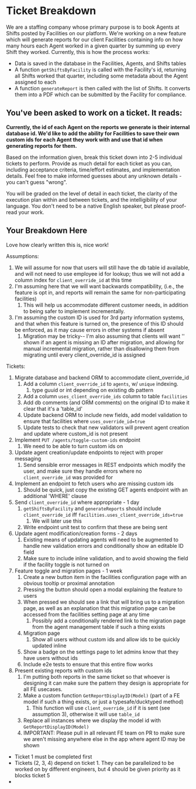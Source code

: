 # Ticket Breakdown
We are a staffing company whose primary purpose is to book Agents at Shifts posted by Facilities on our platform. We're working on a new feature which will generate reports for our client Facilities containing info on how many hours each Agent worked in a given quarter by summing up every Shift they worked. Currently, this is how the process works:

- Data is saved in the database in the Facilities, Agents, and Shifts tables
- A function `getShiftsByFacility` is called with the Facility's id, returning all Shifts worked that quarter, including some metadata about the Agent assigned to each
- A function `generateReport` is then called with the list of Shifts. It converts them into a PDF which can be submitted by the Facility for compliance.

## You've been asked to work on a ticket. It reads:

**Currently, the id of each Agent on the reports we generate is their internal database id. We'd like to add the ability for Facilities to save their own custom ids for each Agent they work with and use that id when generating reports for them.**


Based on the information given, break this ticket down into 2-5 individual tickets to perform. Provide as much detail for each ticket as you can, including acceptance criteria, time/effort estimates, and implementation details. Feel free to make informed guesses about any unknown details - you can't guess "wrong".


You will be graded on the level of detail in each ticket, the clarity of the execution plan within and between tickets, and the intelligibility of your language. You don't need to be a native English speaker, but please proof-read your work.

## Your Breakdown Here

Love how clearly written this is, nice work!

Assumptions:

1. We will assume for now that users will still have the db table id available, and will not need to use employee id for lookup; thus we will not add a column index for `client_override_id` at this time
2. I'm assuming here that we will want backwards compatibility, (i.e., the feature is opt in, and reports will remain the same for non-participating facilities) 
   1. This will help us accommodate different customer needs, in addition to being safer to implement incrementally.
3. I'm assuming the custom ID is used for 3rd party information systems, and that when this feature is turned on, the presence of this ID should be enforced, as it may cause errors in other systems if absent
   1. Migration may be tricky-- I'm also assuming that clients will want '<NO ID>' shown if an agent is missing an ID after migration, and allowing for manual incremental migration, rather than disallowing them from migrating until every client_override_id is assigned

Tickets: 
1. Migrate database and backend ORM to accommodate client_override_id
   1. Add a  column `client_override_id` to `agents`, w/ `unique` indexing. 
       1. type guuid or int depending on existing db pattern
   2. Add a column `uses_client_override_ids` column to table `facilities`
   3. Add db comments (and ORM comments) on the original ID to make it clear that it's a 'table_id'
   4. Update backend ORM to include new fields, add model validation to ensure that facilities where `uses_override_id=true`
   5. Update tests to check that new validators will prevent agent creation and update where custom_id is not present
2. Implement `PUT /agents/toggle-custom-ids` endpoint
   1. We need to be able to turn custom ids on
3. Update agent creation/update endpoints to reject with proper messaging
   1. Send sensible error messages in REST endpoints which modify the user, and make sure they handle errors where no `client_override_id` was provided for 
4. Implement an endpoint to fetch users who are missing custom ids
   1. Should be quick, just copy the existing GET agents endpoint with an additional 'WHERE' clause
5. Send `client_override_id` where appropriate - 1 day
   1. `getShiftsByFacility` and `generateReports` should include `client_override_id` iff `facilities.uses_client_override_ids=true`
      1. We will later use this
   2. Write endpoint unit test to confirm that these are being sent
6. Update agent modification/creation forms - 2 days
   1. Existing means of updating agents will need to be augmented to handle new validation errors and conditionally show an editable ID field 
   2. Make sure to include inline validation, and to avoid showing the field if the facility toggle is not turned on
7. Feature toggle and migration pages - 1 week
   1. Create a new button item in the facilities configuration page with an obvious tooltip or proximal annotation
   2. Pressing the button should open a modal explaining the feature to users
   3. When pressed we should see a link that will bring us to a migration page, as well as an explanation that this migration page can be accessed from the facilities setting page at any time
      1. Possibly add a conditionally rendered link to the migration page from the agent management table if such a thing exists
   4. Migration page
      1. Show all users without custom ids and allow ids to be quickly updated inline
   1. Show a badge on the settings page to let admins know that they have users without ids 
   1. Include e2e tests to ensure that this entire flow works
8. Present existing reports with custom ids
   1. I'm putting both reports in the same ticket so that whoever is designing it can make sure the pattern they design is appropriate for all FE usecases. 
   2. Make a custom function `GetReportDisplayID(Model)` (part of a FE model if such a thing exists, or just a typesafe/ducktyped method)
      1. This function will use `client_override_id` if it is sent (see assumption 3), otherwise it will use `table_id`
   3. Replace all instances where we display the model id with `GetReportDisplayID(Model)`
   4. IMPORTANT: Please pull in all relevant FE team on PR to make sure we aren't missing anywhere else in the app where agent ID may be shown

- Ticket 1 must be completed first
- Tickets (2, 3, 4) depend on ticket 1. They can be parallelized to be worked on by different engineers, but 4 should be given priority as it blocks ticket 5
- 
